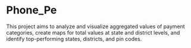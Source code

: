 # Phone_Pe
This project aims to analyze and visualize aggregated values of payment categories, create maps for total values at state and district levels, and identify top-performing states, districts, and pin codes.
